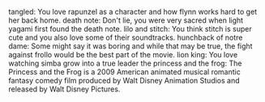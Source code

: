tangled: You love rapunzel as a character and how flynn works hard to get her back home. 
death note: Don't lie, you were very sacred when light yagami first found the death note.
lilo and stitch: You think stitch is super cute and you also love some of their soundtracks.
hunchback of notre dame:  Some might say it was boring and while that may be true, the fight against frollo would be the best part of the movie.
lion king: You love watching simba grow into a true leader 
the princess and the frog:  The Princess and the Frog is a 2009 American animated musical romantic fantasy comedy film produced by Walt Disney Animation Studios and released by Walt Disney Pictures.